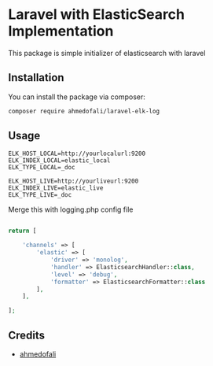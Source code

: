 # Laravel with ElasticSearch Implementation

This package is simple initializer of elasticsearch with laravel 

## Installation

You can install the package via composer:

```bash
composer require ahmedofali/laravel-elk-log
```

## Usage

``` dotenv
ELK_HOST_LOCAL=http://yourlocalurl:9200
ELK_INDEX_LOCAL=elastic_local
ELK_TYPE_LOCAL=_doc

ELK_HOST_LIVE=http://yourliveurl:9200
ELK_INDEX_LIVE=elastic_live
ELK_TYPE_LIVE=_doc
```

Merge this with logging.php config file 
```php

return [

    'channels' => [
        'elastic' => [
            'driver' => 'monolog',
            'handler' => ElasticsearchHandler::class,
            'level' => 'debug',
            'formatter' => ElasticsearchFormatter::class
        ],
    ],

];

```

## Credits

- [ahmedofali](https://github.com/ahmedofali)
